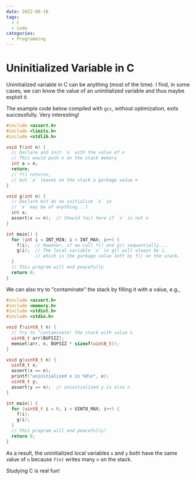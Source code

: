 ```yaml
---
date: 2022-06-18
tags:
  - C
  - Code
categories:
  - Programming
---
```


# Uninitialized Variable in C

Uninitialized variable in C can be anything (most of the time). I find, in some cases, we can know the value of an uninitialized variable and thus maybe exploit it.

<!-- more -->

The example code below compiled with `gcc`, without optimization, exits successfully. Very interesting!

```c
#include <assert.h>
#include <limits.h>
#include <stdlib.h>

void f(int n) {
  // Declare and init `a` with the value of n
  // This would push n on the stack memory
  int a = n;
  return;
  // f() returns,
  // but `a` leaves on the stack a garbage value n
}

void g(int n) {
  // Declare but do no initialize `x` so
  // `x` may be of anything...?
  int x;
  assert(x == n);  // Should fail here if `x` is not n
}

int main() {
  for (int i = INT_MIN; i < INT_MAX; i++) {
    f(i);  // However, if we call f() and g() sequentially...
    g(i);  // The local variable `x` in g() will always be i,
           // which is the garbage value left by f() on the stack.
  }
  // This program will end peacefully
  return 0;
}
```

We can also try to "contaminate" the stack by filling it with a value, e.g.,

```c
#include <assert.h>
#include <memory.h>
#include <stdint.h>
#include <stdio.h>

void f(uint8_t n) {
  // Try to "contaminate" the stack with value n
  uint8_t arr[BUFSIZ];
  memset(arr, n, BUFSIZ * sizeof(uint8_t));
}

void g(uint8_t n) {
  uint8_t x;
  assert(x == n);
  printf("uninitialized x is %d\n", x);
  uint8_t y;
  assert(y == n);  // uninitialized y is also n
}

int main() {
  for (uint8_t i = 0; i < UINT8_MAX; i++) {
    f(i);
    g(i);
  }
  // This program will end peacefully!
  return 0;
}
```

As a result, the uninitialized local variables `x` and `y` both have the same value of `n` because `f(n)` writes many `n` on the stack.

Studying C is real fun!
